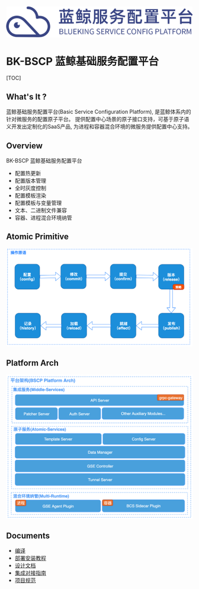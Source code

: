 ![BK-BSCP logo](./docs/img/logo.png)

BK-BSCP 蓝鲸基础服务配置平台
============================

[TOC]

## What's It ?

蓝鲸基础服务配置平台(Basic Service Configuration Platform), 是蓝鲸体系内的针对微服务的配置原子平台。
提供配置中心场景的原子接口支持，可基于原子语义开发出定制化的SaaS产品, 为进程和容器混合环境的微服务提供配置中心支持。

## Overview

BK-BSCP 蓝鲸基础服务配置平台

* 配置热更新
* 配置版本管理
* 全时灰度控制
* 配置模板渲染
* 配置模板与变量管理
* 文本、二进制文件兼容
* 容器、进程混合环境纳管

## Atomic Primitive

![avatar](./docs/img/atomic.png)

## Platform Arch

![avatar](./docs/img/platform.png)

## Documents

* [编译](docs/build.md)
* [部署安装教程](docs/install.md)
* [设计文档](docs/arch.md)
* [集成对接指南](docs/integration.md)
* [项目规范](docs/standard.md)
